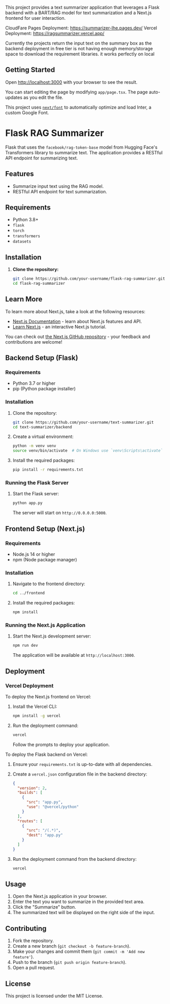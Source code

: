 This project provides a text summarizer application that leverages a Flask backend with a BART/RAG model for text summarization and a Next.js frontend for user interaction.

CloudFare Pages Deployment: https://summarizer-lhe.pages.dev/
Vercel Deployment: https://ragsummarizer.vercel.app/

Currently the projects return the input text on the summary box as the backend deployment in free tier is not having enough memory/storage space to download the requirement libraries. it works perfectly on local


## Getting Started


Open [http://localhost:3000](http://localhost:3000) with your browser to see the result.

You can start editing the page by modifying `app/page.tsx`. The page auto-updates as you edit the file.

This project uses [`next/font`](https://nextjs.org/docs/basic-features/font-optimization) to automatically optimize and load Inter, a custom Google Font.

# Flask RAG Summarizer

Flask that uses the `facebook/rag-token-base` model from Hugging Face's Transformers library to summarize text. The application provides a RESTful API endpoint for summarizing text.

## Features

- Summarize input text using the RAG model.
- RESTful API endpoint for text summarization.

## Requirements

- Python 3.8+
- `flask`
- `torch`
- `transformers`
- `datasets`

## Installation

1. **Clone the repository:**

   ```bash
   git clone https://github.com/your-username/flask-rag-summarizer.git
   cd flask-rag-summarizer


## Learn More

To learn more about Next.js, take a look at the following resources:

- [Next.js Documentation](https://nextjs.org/docs) - learn about Next.js features and API.
- [Learn Next.js](https://nextjs.org/learn) - an interactive Next.js tutorial.

You can check out [the Next.js GitHub repository](https://github.com/vercel/next.js/) - your feedback and contributions are welcome!

## Backend Setup (Flask)

### Requirements

- Python 3.7 or higher
- pip (Python package installer)

### Installation

1. Clone the repository:

    ```sh
    git clone https://github.com/your-username/text-summarizer.git
    cd text-summarizer/backend
    ```

2. Create a virtual environment:

    ```sh
    python -m venv venv
    source venv/bin/activate  # On Windows use `venv\Scripts\activate`
    ```

3. Install the required packages:

    ```sh
    pip install -r requirements.txt
    ```

### Running the Flask Server

1. Start the Flask server:

    ```sh
    python app.py
    ```

   The server will start on `http://0.0.0.0:5000`.

## Frontend Setup (Next.js)

### Requirements

- Node.js 14 or higher
- npm (Node package manager)

### Installation

1. Navigate to the frontend directory:

    ```sh
    cd ../frontend
    ```

2. Install the required packages:

    ```sh
    npm install
    ```

### Running the Next.js Application

1. Start the Next.js development server:

    ```sh
    npm run dev
    ```

   The application will be available at `http://localhost:3000`.

## Deployment

### Vercel Deployment

To deploy the Next.js frontend on Vercel:

1. Install the Vercel CLI:

    ```sh
    npm install -g vercel
    ```

2. Run the deployment command:

    ```sh
    vercel
    ```

   Follow the prompts to deploy your application.

To deploy the Flask backend on Vercel:

1. Ensure your `requirements.txt` is up-to-date with all dependencies.
2. Create a `vercel.json` configuration file in the backend directory:

    ```json
    {
      "version": 2,
      "builds": [
        {
          "src": "app.py",
          "use": "@vercel/python"
        }
      ],
      "routes": [
        {
          "src": "/(.*)",
          "dest": "app.py"
        }
      ]
    }
    ```

3. Run the deployment command from the backend directory:

    ```sh
    vercel
    ```

## Usage

1. Open the Next.js application in your browser.
2. Enter the text you want to summarize in the provided text area.
3. Click the "Summarize" button.
4. The summarized text will be displayed on the right side of the input.

## Contributing

1. Fork the repository.
2. Create a new branch (`git checkout -b feature-branch`).
3. Make your changes and commit them (`git commit -m 'Add new feature'`).
4. Push to the branch (`git push origin feature-branch`).
5. Open a pull request.

## License

This project is licensed under the MIT License.
